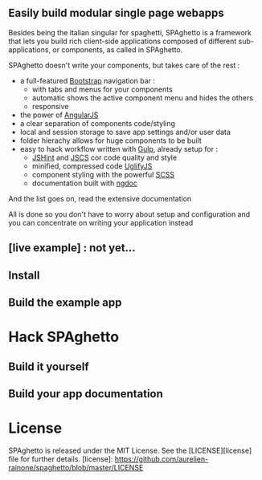 ## Easily build modular single page webapps

Besides being the italian singular for spaghetti, SPAghetto is a framework that
lets you build rich client-side applications composed of different
sub-applications, or components, as called in SPAghetto.

SPAghetto doesn't write your components, but takes care of the rest :
  - a full-featured [Bootstrap](http://getbootstrap.com/) navigation bar :
    - with tabs and menus for your components
    - automatic shows the active component menu and hides the others
    - responsive
  - the power of [AngularJS](http://angularjs.org/)
  - a clear separation of components code/styling
  - local and session storage to save app settings and/or user data
  - folder hierachy allows for huge components to be built
  - easy to hack workflow written with [Gulp](http://gulpjs.com/), already setup for :
      - [JSHint](http://jshint.com/) and [JSCS](http://jscs.info/) cor code quality and style
      - minified, compressed code [UglifyJS](https://github.com/mishoo/UglifyJS)
      - component styling with the powerful [SCSS](http://sass-lang.com/)
      - documentation built with [ngdoc](https://github.com/angular/angular.js/wiki/Writing-AngularJS-Documentation#standard-supported-jsdoc-directives)

And the list goes on, read the extensive documentation

All is done so you don't have to worry about setup and configuration and you can
concentrate on writing your application instead

## [live example] : not yet...

## Install

## Build the example app

# Hack SPAghetto

## Build it yourself

## Build your app documentation

# License
SPAghetto is released under the MIT License. See the [LICENSE][license] file for further details.
[license]: https://github.com/aurelien-rainone/spaghetto/blob/master/LICENSE

